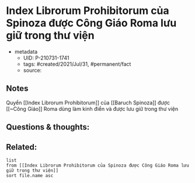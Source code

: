 # Index Librorum Prohibitorum của Spinoza được Công Giáo Roma lưu giữ trong thư viện

- metadata
	- UID: P-210731-1741
	- tags: #created/2021/Jul/31, #permanent/fact 
	- source: 

## Notes
Quyển [[Index Librorum Prohibitorum]] của [[Baruch Spinoza]] được [[~Công Giáo]] Roma dùng làm kinh điển và được lưu giữ trong thư viện

## Questions & thoughts:

## Related:
```dataview
list
from [[Index Librorum Prohibitorum của Spinoza được Công Giáo Roma lưu giữ trong thư viện]]
sort file.name asc
```
